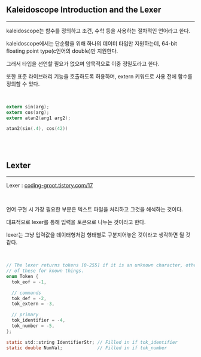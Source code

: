 ## Kaleidoscope Introduction and the Lexer
---

kaleidoscope는 함수를 정의하고 조건, 수학 등을 사용하는 절차적인 언어라고 한다.

kaleidoscope에서는 단순함을 위해 하나의 데이터 타입만 지원하는데, 64-bit floating point type(c언어의 double)만 지원한다.

그래서 타입을 선언할 필요가 없으며 암묵적으로 이중 정밀도라고 한다.

또한 표준 라이브러리 기능을 호출하도록 허용하며, extern 키워드로 사용 전에 함수를 정의할 수 있다.

<br>

```c
extern sin(arg);
extern cos(arg);
extern atan2(arg1 arg2);

atan2(sin(.4), cos(42))
```

<br><br>

## Lexter
---

Lexer : <a href="https://coding-groot.tistory.com/17">coding-groot.tistory.com/17</a>

<br>

언어 구현 시 가장 필요한 부분은 텍스트 파일을 처리하고 그것을 해석하는 것이다. 

대표적으로 lexer를 통해 입력을 토큰으로 나누는 것이라고 한다.

lexer는 그냥 입력값을 데이터형처럼 형태별로 구분지어놓은 것이라고 생각하면 될 것 같다.

<br>

```c
// The lexer returns tokens [0-255] if it is an unknown character, otherwise one
// of these for known things.
enum Token {
  tok_eof = -1,

  // commands
  tok_def = -2,
  tok_extern = -3,

  // primary
  tok_identifier = -4,
  tok_number = -5,
};

static std::string IdentifierStr; // Filled in if tok_identifier
static double NumVal;             // Filled in if tok_number
```

<br>

